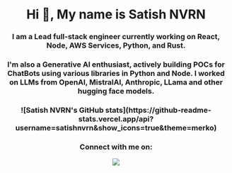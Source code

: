 <h1 align="center">Hi 👋, My name is Satish NVRN</h1>
<h3 align="center">I am a Lead full-stack engineer currently working on React, Node, AWS Services, Python, and Rust.</h3>
<h3 align="center">I'm also a Generative AI enthusiast, actively building POCs for ChatBots using various libraries in Python and Node. I worked on LLMs from OpenAI, MistralAI, Anthropic, LLama and other hugging face models.</h3>

<h3 align="center">
    ![Satish NVRN's GitHub stats](https://github-readme-stats.vercel.app/api?username=satishnvrn&show_icons=true&theme=merko)
</h3>

<h3 align="center">Connect with me on:</h3>

<p align="center">
    <a href="https://www.linkedin.com/in/satish-nvrn-54a0141b/"><img src="https://img.shields.io/badge/LinkedIn-0077B5?style=for-the-badge&logo=linkedin&logoColor=white"></a>
<!--   <a href=""><img src="https://img.shields.io/badge/Twitter-1DA1F2?style=for-the-badge&logo=twitter&logoColor=white"></a> -->
<!--   <a href=""><img src="https://img.shields.io/badge/Medium-12100E?style=for-the-badge&logo=medium&logoColor=white"></a> -->
</p>
<!--
**satishnvrn/satishnvrn** is a ✨ _special_ ✨ repository because its `README.md` (this file) appears on your GitHub profile.

Here are some ideas to get you started:

- 🔭 I’m currently working on ...
- 🌱 I’m currently learning ...
- 👯 I’m looking to collaborate on ...
- 🤔 I’m looking for help with ...
- 💬 Ask me about ...
- 📫 How to reach me: ...
- 😄 Pronouns: ...
- ⚡ Fun fact: ...
-->
